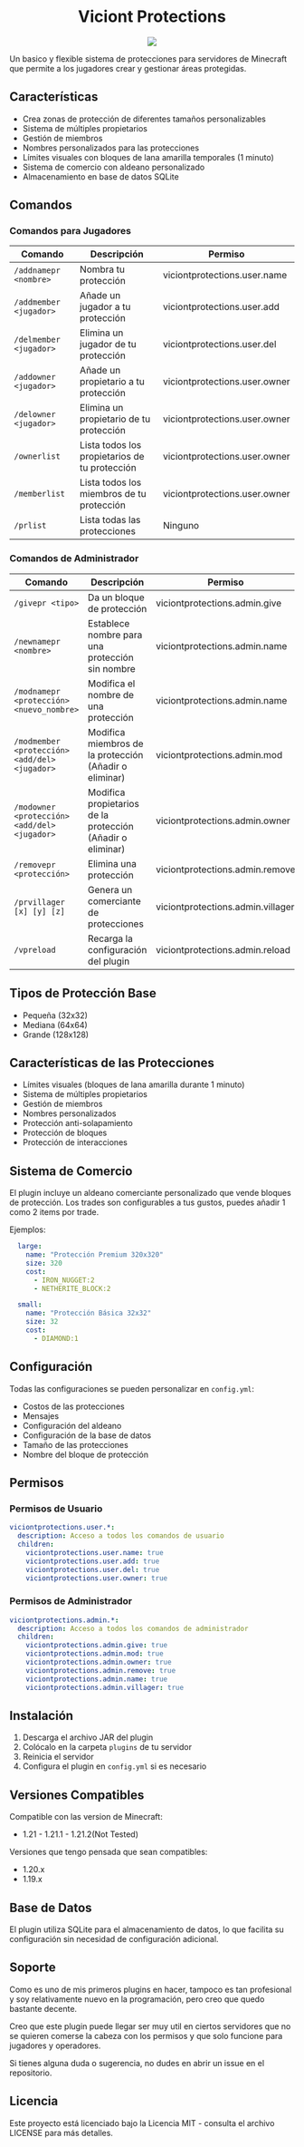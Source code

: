 <h1 align="center"> Viciont Protections </h1>

<p align="center">
<img src="https://github.com/CrissyjuanxD/imagenes_ropositorios/blob/main/VP_TITLE.png" />
</p>

Un basico y flexible sistema de protecciones para servidores de Minecraft que permite a los jugadores crear y gestionar áreas protegidas.

## Características

- Crea zonas de protección de diferentes tamaños personalizables
- Sistema de múltiples propietarios
- Gestión de miembros
- Nombres personalizados para las protecciones
- Límites visuales con bloques de lana amarilla temporales (1 minuto)
- Sistema de comercio con aldeano personalizado
- Almacenamiento en base de datos SQLite

## Comandos

### Comandos para Jugadores
| Comando                | Descripción                                   | Permiso                       |
|------------------------|-----------------------------------------------|-------------------------------|
| `/addnamepr <nombre>`  | Nombra tu protección                          | viciontprotections.user.name  |
| `/addmember <jugador>` | Añade un jugador a tu protección              | viciontprotections.user.add   |
| `/delmember <jugador>` | Elimina un jugador de tu protección           | viciontprotections.user.del   |
| `/addowner <jugador>`  | Añade un propietario a tu protección          | viciontprotections.user.owner |
| `/delowner <jugador>`  | Elimina un propietario de tu protección       | viciontprotections.user.owner |
| `/ownerlist`           | Lista todos los propietarios de tu protección | viciontprotections.user.owner |
| `/memberlist`          | Lista todos los miembros de tu protección     | viciontprotections.user.owner |
| `/prlist`              | Lista todas las protecciones                  | Ninguno                       |

### Comandos de Administrador
| Comando                                       | Descripción                                                | Permiso                           |
|-----------------------------------------------|------------------------------------------------------------|-----------------------------------|
| `/givepr <tipo>`                              | Da un bloque de protección                                 | viciontprotections.admin.give     |
| `/newnamepr <nombre>`                         | Establece nombre para una protección sin nombre            | viciontprotections.admin.name     |
| `/modnamepr <protección> <nuevo_nombre>`      | Modifica el nombre de una protección                       | viciontprotections.admin.name     |
| `/modmember <protección> <add/del> <jugador>` | Modifica miembros de la protección (Añadir o eliminar)     | viciontprotections.admin.mod      |
| `/modowner <protección> <add/del> <jugador>`  | Modifica propietarios de la protección (Añadir o eliminar) | viciontprotections.admin.owner    |
| `/removepr <protección>`                      | Elimina una protección                                     | viciontprotections.admin.remove   |
| `/prvillager [x] [y] [z]`                     | Genera un comerciante de protecciones                      | viciontprotections.admin.villager |
| `/vpreload`                                   | Recarga la configuración del plugin                        | viciontprotections.admin.reload   |

## Tipos de Protección Base
- Pequeña (32x32)
- Mediana (64x64)
- Grande (128x128)

## Características de las Protecciones
- Límites visuales (bloques de lana amarilla durante 1 minuto)
- Sistema de múltiples propietarios
- Gestión de miembros
- Nombres personalizados
- Protección anti-solapamiento
- Protección de bloques
- Protección de interacciones

## Sistema de Comercio
El plugin incluye un aldeano comerciante personalizado que vende bloques de protección.
Los trades son configurables a tus gustos, puedes añadir 1 como 2 items por trade.

Ejemplos:

```yaml
  large:
    name: "Protección Premium 320x320"
    size: 320
    cost:
      - IRON_NUGGET:2
      - NETHERITE_BLOCK:2
```

```yaml
  small:
    name: "Protección Básica 32x32"
    size: 32
    cost:
      - DIAMOND:1
```

## Configuración
Todas las configuraciones se pueden personalizar en `config.yml`:
- Costos de las protecciones
- Mensajes
- Configuración del aldeano
- Configuración de la base de datos
- Tamaño de las protecciones
- Nombre del bloque de protección

## Permisos
### Permisos de Usuario
```yaml
viciontprotections.user.*:
  description: Acceso a todos los comandos de usuario
  children:
    viciontprotections.user.name: true
    viciontprotections.user.add: true
    viciontprotections.user.del: true
    viciontprotections.user.owner: true
```

### Permisos de Administrador
```yaml
viciontprotections.admin.*:
  description: Acceso a todos los comandos de administrador
  children:
    viciontprotections.admin.give: true
    viciontprotections.admin.mod: true
    viciontprotections.admin.owner: true
    viciontprotections.admin.remove: true
    viciontprotections.admin.name: true
    viciontprotections.admin.villager: true
```

## Instalación
1. Descarga el archivo JAR del plugin
2. Colócalo en la carpeta `plugins` de tu servidor
3. Reinicia el servidor
4. Configura el plugin en `config.yml` si es necesario

## Versiones Compatibles
Compatible con las version de Minecraft:
- 1.21 - 1.21.1 - 1.21.2(Not Tested)

Versiones que tengo pensada que sean compatibles:
- 1.20.x
- 1.19.x

## Base de Datos
El plugin utiliza SQLite para el almacenamiento de datos, lo que facilita su configuración sin necesidad de configuración adicional.

## Soporte
Como es uno de mis primeros plugins en hacer, tampoco es tan profesional y soy relativamente nuevo en la programación, pero creo que quedo bastante decente.

Creo que este plugin puede llegar ser muy util en ciertos servidores que no se quieren comerse la cabeza con los permisos y que solo funcione 
para jugadores y operadores.

Si tienes alguna duda o sugerencia, no dudes en abrir un issue en el repositorio.


## Licencia
Este proyecto está licenciado bajo la Licencia MIT - consulta el archivo LICENSE para más detalles.